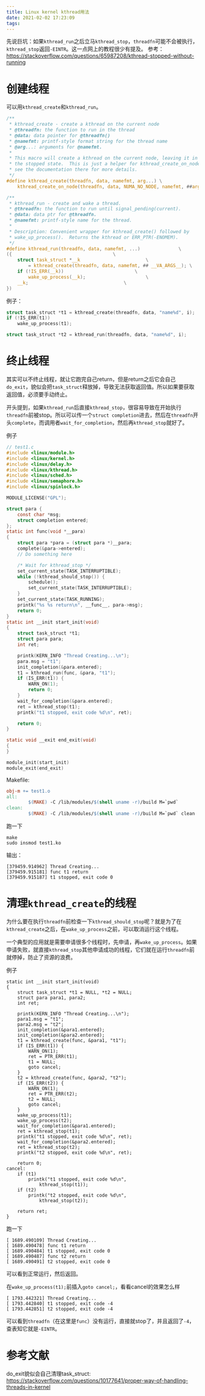 ```yaml
---
title: Linux kernel kthread用法
date: 2021-02-02 17:23:09
tags:
---
```


先说巨坑：如果```kthread_run```之后立马```kthread_stop```，```threadfn```可能不会被执行，```kthread_stop```返回```-EINTR```。这一点网上的教程很少有提及。
参考：<https://stackoverflow.com/questions/65987208/kthread-stopped-without-running>

# 创建线程
可以用```kthread_create```和```kthread_run```。
```c
/**
 * kthread_create - create a kthread on the current node
 * @threadfn: the function to run in the thread
 * @data: data pointer for @threadfn()
 * @namefmt: printf-style format string for the thread name
 * @arg...: arguments for @namefmt.
 *
 * This macro will create a kthread on the current node, leaving it in
 * the stopped state.  This is just a helper for kthread_create_on_node();
 * see the documentation there for more details.
 */
#define kthread_create(threadfn, data, namefmt, arg...) \
	kthread_create_on_node(threadfn, data, NUMA_NO_NODE, namefmt, ##arg)
```
```c
/**
 * kthread_run - create and wake a thread.
 * @threadfn: the function to run until signal_pending(current).
 * @data: data ptr for @threadfn.
 * @namefmt: printf-style name for the thread.
 *
 * Description: Convenient wrapper for kthread_create() followed by
 * wake_up_process().  Returns the kthread or ERR_PTR(-ENOMEM).
 */
#define kthread_run(threadfn, data, namefmt, ...)			   \
({									   \
	struct task_struct *__k						   \
		= kthread_create(threadfn, data, namefmt, ## __VA_ARGS__); \
	if (!IS_ERR(__k))						   \
		wake_up_process(__k);					   \
	__k;								   \
})
```
例子：
```c
struct task_struct *t1 = kthread_create(threadfn, data, "name%d", i);
if (!IS_ERR(t1))
	wake_up_process(t1);
```
```c
struct task_struct *t2 = kthread_run(threadfn, data, "name%d", i);
```

# 终止线程
其实可以不终止线程，就让它跑完自己return，但是return之后它会自己```do_exit```，貌似会把```task_struct```释放掉，导致无法获取返回值。所以如果要获取返回值，必须要手动终止。

开头提到，如果```kthread_run```后直接```kthread_stop```，很容易导致在开始执行```threadfn```前被stop。所以可以传一个```struct completion```进去，然后在```threadfn```开头```complete```，而调用者```wait_for_completion```，然后再```kthread_stop```就好了。

例子
```c
// test1.c
#include <linux/module.h>
#include <linux/kernel.h>
#include <linux/delay.h>
#include <linux/kthread.h>
#include <linux/sched.h>
#include <linux/semaphore.h>
#include <linux/spinlock.h>

MODULE_LICENSE("GPL");

struct para {
	const char *msg;
	struct completion entered;
};
static int func(void *__para)
{
	struct para *para = (struct para *)__para;
	complete(&para->entered);
	// Do something here

	/* Wait for kthread_stop */
	set_current_state(TASK_INTERRUPTIBLE);
	while (!kthread_should_stop()) {
		schedule();
		set_current_state(TASK_INTERRUPTIBLE);
	}
	set_current_state(TASK_RUNNING);
	printk("%s %s return\n", __func__, para->msg);
	return 0;
}
static int __init start_init(void)
{
	struct task_struct *t1;
	struct para para;
	int ret;

	printk(KERN_INFO "Thread Creating...\n");
	para.msg = "t1";
	init_completion(&para.entered);
	t1 = kthread_run(func, &para, "t1");
	if (IS_ERR(t1)) {
		WARN_ON(1);
		return 0;
	}
	wait_for_completion(&para.entered);
	ret = kthread_stop(t1);
	printk("t1 stopped, exit code %d\n", ret);

	return 0;
}

static void __exit end_exit(void)
{
}

module_init(start_init)
module_exit(end_exit)
```

Makefile:

```Makefile
obj-m += test1.o
all:
        $(MAKE) -C /lib/modules/$(shell uname -r)/build M=`pwd`
clean:
        $(MAKE) -C /lib/modules/$(shell uname -r)/build M=`pwd` clean
```

跑一下

```shell
make
sudo insmod test1.ko
```

输出：

```
[379459.914962] Thread Creating...
[379459.915181] func t1 return
[379459.915187] t1 stopped, exit code 0
```

# 清理```kthread_create```的线程
为什么要在执行```threadfn```前检查一下```kthread_should_stop```呢？就是为了在```kthread_create```之后，在```wake_up_process```之前，可以取消运行这个线程。

一个典型的应用就是需要申请很多个线程时，先申请，再```wake_up_process```。如果申请失败，就直接```kthread_stop```其他申请成功的线程，它们就在运行```threadfn```前就停掉，防止了资源的浪费。

例子
```shell
static int __init start_init(void)
{
    struct task_struct *t1 = NULL, *t2 = NULL;
    struct para para1, para2;
    int ret;

    printk(KERN_INFO "Thread Creating...\n");
    para1.msg = "t1";
    para2.msg = "t2";
    init_completion(&para1.entered);
    init_completion(&para2.entered);
    t1 = kthread_create(func, &para1, "t1");
    if (IS_ERR(t1)) {
        WARN_ON(1);
        ret = PTR_ERR(t1);
        t1 = NULL;
        goto cancel;
    }
    t2 = kthread_create(func, &para2, "t2");
    if (IS_ERR(t2)) {
        WARN_ON(1);
        ret = PTR_ERR(t2);
        t2 = NULL;
        goto cancel;
    }
    wake_up_process(t1);
    wake_up_process(t2);
    wait_for_completion(&para1.entered);
    ret = kthread_stop(t1);
    printk("t1 stopped, exit code %d\n", ret);
    wait_for_completion(&para2.entered);
    ret = kthread_stop(t2);
    printk("t2 stopped, exit code %d\n", ret);

    return 0;
cancel:
    if (t1)
        printk("t1 stopped, exit code %d\n",
            kthread_stop(t1));
    if (t2)
        printk("t2 stopped, exit code %d\n",
            kthread_stop(t2));

    return ret;
}
```
跑一下
```
[ 1689.490109] Thread Creating...
[ 1689.490478] func t1 return
[ 1689.490484] t1 stopped, exit code 0
[ 1689.490487] func t2 return
[ 1689.490491] t2 stopped, exit code 0
```
可以看到正常运行，然后返回。

在```wake_up_process(t1);```前插入```goto cancel;```，看看cancel的效果怎么样
```
[ 1793.442321] Thread Creating...
[ 1793.442840] t1 stopped, exit code -4
[ 1793.442851] t2 stopped, exit code -4
```
可以看到```threadfn```（在这里是```func```）没有运行，直接就stop了，并且返回了```-4```，查表知它就是```-EINTR```。
# 参考文献
do_exit貌似会自己清理task_struct:
<https://stackoverflow.com/questions/10177641/proper-way-of-handling-threads-in-kernel>

